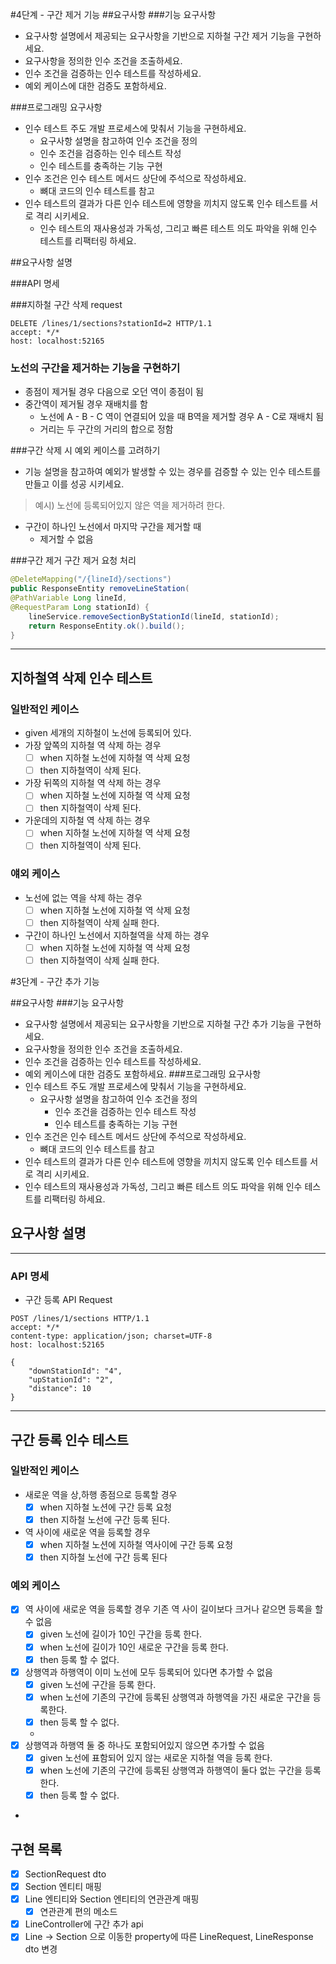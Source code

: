 #4단계 - 구간 제거 기능
##요구사항
###기능 요구사항
- 요구사항 설명에서 제공되는 요구사항을 기반으로 지하철 구간 제거 기능을 구현하세요.
- 요구사항을 정의한 인수 조건을 조출하세요.
- 인수 조건을 검증하는 인수 테스트를 작성하세요.
- 예외 케이스에 대한 검증도 포함하세요.

###프로그래밍 요구사항
- 인수 테스트 주도 개발 프로세스에 맞춰서 기능을 구현하세요.
  - 요구사항 설명을 참고하여 인수 조건을 정의
  - 인수 조건을 검증하는 인수 테스트 작성
  - 인수 테스트를 충족하는 기능 구현
- 인수 조건은 인수 테스트 메서드 상단에 주석으로 작성하세요.
  - 뼈대 코드의 인수 테스트를 참고
- 인수 테스트의 결과가 다른 인수 테스트에 영향을 끼치지 않도록 인수 테스트를 서로 격리 시키세요.
  - 인수 테스트의 재사용성과 가독성, 그리고 빠른 테스트 의도 파악을 위해 인수 테스트를 리팩터링 하세요.

##요구사항 설명

###API 명세

###지하철 구간 삭제 request
```http request
DELETE /lines/1/sections?stationId=2 HTTP/1.1
accept: */*
host: localhost:52165
```
### 노선의 구간을 제거하는 기능을 구현하기
- 종점이 제거될 경우 다음으로 오던 역이 종점이 됨
- 중간역이 제거될 경우 재배치를 함
  - 노선에 A - B - C 역이 연결되어 있을 때 B역을 제거할 경우 A - C로 재배치 됨
  - 거리는 두 구간의 거리의 합으로 정함

###구간 삭제 시 예외 케이스를 고려하기
- 기능 설명을 참고하여 예외가 발생할 수 있는 경우를 검증할 수 있는 인수 테스트를 만들고 이를 성공 시키세요.
>예시) 노선에 등록되어있지 않은 역을 제거하려 한다.

- 구간이 하나인 노선에서 마지막 구간을 제거할 때
  - 제거할 수 없음

###구간 제거
구간 제거 요청 처리
```java
@DeleteMapping("/{lineId}/sections")
public ResponseEntity removeLineStation(
@PathVariable Long lineId,
@RequestParam Long stationId) {
    lineService.removeSectionByStationId(lineId, stationId);
    return ResponseEntity.ok().build();
}
```
---
## 지하철역 삭제 인수 테스트
### 일반적인 케이스
- given 세개의 지하철이 노선에 등록되어 있다.
- 가장 앞쪽의 지하철 역 삭제 하는 경우
  - [ ] when 지하철 노선에 지하철 역 삭제 요청
  - [ ] then 지하철역이 삭제 된다.

- 가장 뒤쪽의 지하철 역 삭제 하는 경우
    - [ ] when 지하철 노선에 지하철 역 삭제 요청
    - [ ] then 지하철역이 삭제 된다.

- 가운데의 지하철 역 삭제 하는 경우
    - [ ] when 지하철 노선에 지하철 역 삭제 요청
    - [ ] then 지하철역이 삭제 된다.

### 얘외 케이스
- 노선에 없는 역을 삭제 하는 경우
  - [ ] when 지하철 노선에 지하철 역 삭제 요청
  - [ ] then 지하철역이 삭제 실패 한다.
  
- 구간이 하나인 노선에서 지하철역을 삭제 하는 경우
    - [ ] when 지하철 노선에 지하철 역 삭제 요청
    - [ ] then 지하철역이 삭제 실패 한다.

#3단계 - 구간 추가 기능

##요구사항
###기능 요구사항
- 요구사항 설명에서 제공되는 요구사항을 기반으로 지하철 구간 추가 기능을 구현하세요.
- 요구사항을 정의한 인수 조건을 조출하세요.
- 인수 조건을 검증하는 인수 테스트를 작성하세요.
- 예외 케이스에 대한 검증도 포함하세요.
###프로그래밍 요구사항
- 인수 테스트 주도 개발 프로세스에 맞춰서 기능을 구현하세요.
  - 요구사항 설명을 참고하여 인수 조건을 정의
    - 인수 조건을 검증하는 인수 테스트 작성 
    - 인수 테스트를 충족하는 기능 구현 
- 인수 조건은 인수 테스트 메서드 상단에 주석으로 작성하세요. 
    - 뼈대 코드의 인수 테스트를 참고 
- 인수 테스트의 결과가 다른 인수 테스트에 영향을 끼치지 않도록 인수 테스트를 서로 격리 시키세요.
- 인수 테스트의 재사용성과 가독성, 그리고 빠른 테스트 의도 파악을 위해 인수 테스트를 리팩터링 하세요.


## 요구사항 설명

---
### API 명세
- 구간 등록 API Request
```http
POST /lines/1/sections HTTP/1.1
accept: */*
content-type: application/json; charset=UTF-8
host: localhost:52165

{
    "downStationId": "4",
    "upStationId": "2",
    "distance": 10
}
```
---
## 구간 등록 인수 테스트

### 일반적인 케이스
  - 새로운 역을 상,하행 종점으로 등록할 경우
    - [x] when 지하철 노션에 구간 등록 요청
    - [x] then 지하철 노선에 구간 등록 된다.
    
  - 역 사이에 새로운 역을 등록할 경우
    - [x] when 지하철 노션에 지하철 역사이에 구간 등록 요청
    - [x] then 지하철 노선에 구간 등록 된다

### 예외 케이스
  - [x] 역 사이에 새로운 역을 등록할 경우 기존 역 사이 길이보다 크거나 같으면 등록을 할 수 없음
      - [x] given 노선에 길이가 10인 구간을 등록 한다.
      - [x] when 노선에 길이가 10인 새로운 구간을 등록 한다.
      - [x] then 등록 할 수 없다.
  
  - [x] 상행역과 하행역이 이미 노선에 모두 등록되어 있다면 추가할 수 없음
    - [x] given 노선에 구간을 등록 한다.
    - [x] when 노선에 기존의 구간에 등록된 상행역과 하행역을 가진 새로운 구간을 등록한다.
    - [x] then 등록 할 수 없다.
    - 
  - [x] 상행역과 하행역 둘 중 하나도 포함되어있지 않으면 추가할 수 없음
    - [x] given 노선에 표함되어 있지 않는 새로운 지하철 역을 등록 한다.
    - [x] when 노선에 기존의 구간에 등록된 상행역과 하행역이 둘다 없는 구간을 등록한다.
    - [x] then 등록 할 수 없다.
  - 

## 구현 목록
- [x] SectionRequest dto
- [x] Section 엔티티 매핑
- [x] Line 엔티티와  Section 엔티티의 연관관계 매핑
  - [x] 연관관계 편의 메소드
- [x] LineController에 구간 추가 api 
- [x] Line -> Section 으로 이동한 property에 따른 LineRequest, LineResponse dto 변경

